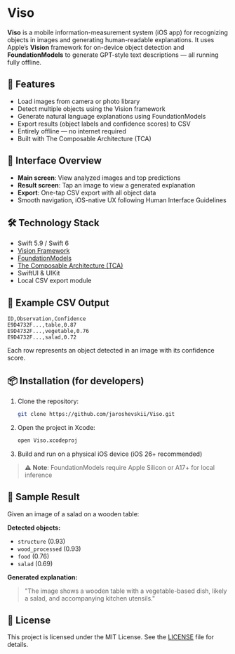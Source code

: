 # Viso

**Viso** is a mobile information-measurement system (iOS app) for recognizing objects in images and generating human-readable explanations. It uses Apple’s **Vision** framework for on-device object detection and **FoundationModels** to generate GPT-style text descriptions — all running fully offline.

## 🧠 Features

- Load images from camera or photo library
- Detect multiple objects using the Vision framework
- Generate natural language explanations using FoundationModels
- Export results (object labels and confidence scores) to CSV
- Entirely offline — no internet required
- Built with The Composable Architecture (TCA)

## 📱 Interface Overview

- **Main screen**: View analyzed images and top predictions
- **Result screen**: Tap an image to view a generated explanation
- **Export**: One-tap CSV export with all object data
- Smooth navigation, iOS-native UX following Human Interface Guidelines

## 🛠 Technology Stack

- Swift 5.9 / Swift 6
- [Vision Framework](https://developer.apple.com/documentation/vision/)
- [FoundationModels](https://developer.apple.com/machine-learning/)
- [The Composable Architecture (TCA)](https://github.com/pointfreeco/swift-composable-architecture)
- SwiftUI & UIKit
- Local CSV export module

## 📂 Example CSV Output

```csv
ID,Observation,Confidence
E9D4732F...,table,0.87
E9D4732F...,vegetable,0.76
E9D4732F...,salad,0.72
````

Each row represents an object detected in an image with its confidence score.

## 📦 Installation (for developers)

1. Clone the repository:

   ```bash
   git clone https://github.com/jaroshevskii/Viso.git
   ```

2. Open the project in Xcode:

   ```bash
   open Viso.xcodeproj
   ```

3. Build and run on a physical iOS device (iOS 26+ recommended)

> ⚠️ **Note**: FoundationModels require Apple Silicon or A17+ for local inference

## 🧪 Sample Result

Given an image of a salad on a wooden table:

**Detected objects:**

* `structure` (0.93)
* `wood_processed` (0.93)
* `food` (0.76)
* `salad` (0.69)

**Generated explanation:**

> "The image shows a wooden table with a vegetable-based dish, likely a salad, and accompanying kitchen utensils."

## 📃 License

This project is licensed under the MIT License. See the [LICENSE](./LICENSE.md) file for details.
